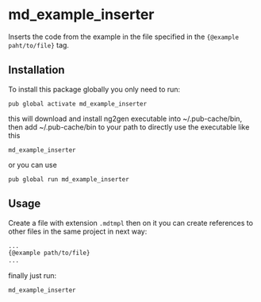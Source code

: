 # md_example_inserter

Inserts the code from the example in the file specified in the `{@example paht/to/file}` tag.

## Installation

To install this package globally you only need to run:

```
pub global activate md_example_inserter
```

this will download and install ng2gen executable into ~/.pub-cache/bin, then add ~/.pub-cache/bin to your path to directly use the executable like this

```
md_example_inserter
```

or you can use

```
pub global run md_example_inserter
```

## Usage

Create a file with extension `.mdtmpl` then on it you can create references to other files in the same project in next way:

```md
...
{@example path/to/file}
...
```

finally just run:

```
md_example_inserter
```